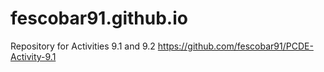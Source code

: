 # fescobar91.github.io
Repository for Activities 9.1 and 9.2
https://github.com/fescobar91/PCDE-Activity-9.1
